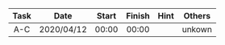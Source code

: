 |Task|Date|Start|Finish|Hint|Others|
|:-:|:-:|:-:|:-:|:-:|:-:|
|A-C|2020/04/12|00:00|00:00||unkown|
